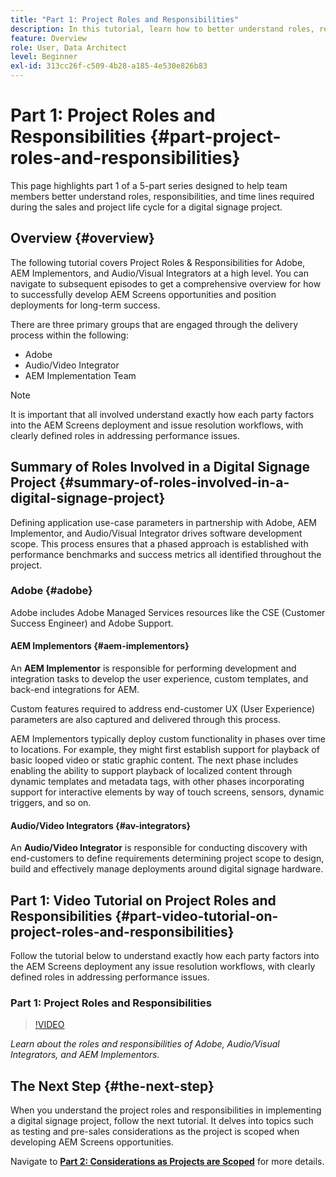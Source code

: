 ```yaml
---
title: "Part 1: Project Roles and Responsibilities"
description: In this tutorial, learn how to better understand roles, responsibilities, and time lines required during the sales and project life cycles for a digital signage project.
feature: Overview
role: User, Data Architect
level: Beginner
exl-id: 313cc26f-c509-4b28-a185-4e530e826b83
---
```

# Part 1: Project Roles and Responsibilities {#part-project-roles-and-responsibilities}

This page highlights part 1 of a 5-part series designed to help team members better understand roles, responsibilities, and time lines required during the sales and project life cycle for a digital signage project.

## Overview {#overview}

The following tutorial covers Project Roles & Responsibilities for Adobe, AEM Implementors, and Audio/Visual Integrators at a high level. You can navigate to subsequent episodes to get a comprehensive overview for how to successfully develop AEM Screens opportunities and position deployments for long-term success.

There are three primary groups that are engaged through the delivery process within the following:

* Adobe
* Audio/Video Integrator
* AEM Implementation Team

>[!NOTE]
>
>It is important that all involved understand exactly how each party factors into the AEM Screens deployment and issue resolution workflows, with clearly defined roles in addressing performance issues.

## Summary of Roles Involved in a Digital Signage Project {#summary-of-roles-involved-in-a-digital-signage-project}

Defining application use-case parameters in partnership with Adobe, AEM Implementor, and Audio/Visual Integrator drives software development scope. This process ensures that a phased approach is established with performance benchmarks and success metrics all identified throughout the project.

### Adobe {#adobe}

Adobe includes Adobe Managed Services resources like the CSE (Customer Success Engineer) and Adobe Support.

#### AEM Implementors {#aem-implementors}

An **AEM Implementor** is responsible for performing development and integration tasks to develop the user experience, custom templates, and back-end integrations for AEM.

Custom features required to address end-customer UX (User Experience) parameters are also captured and delivered through this process.

AEM Implementors typically deploy custom functionality in phases over time to locations. For example, they might first establish support for playback of basic looped video or static graphic content. The next phase includes enabling the ability to support playback of localized content through dynamic templates and metadata tags, with other phases incorporating support for interactive elements by way of touch screens, sensors, dynamic triggers, and so on.

#### Audio/Video Integrators {#av-integrators}

An **Audio/Video Integrator** is responsible for conducting discovery with end-customers to define requirements determining project scope to design, build and effectively manage deployments around digital signage hardware.

## Part 1: Video Tutorial on Project Roles and Responsibilities {#part-video-tutorial-on-project-roles-and-responsibilities}

Follow the tutorial below to understand exactly how each party factors into the AEM Screens deployment any issue resolution workflows, with clearly defined roles in addressing performance issues.

### Part 1: Project Roles and Responsibilities

>[!VIDEO](https://video.tv.adobe.com/v/28375)

*Learn about the roles and responsibilities of Adobe, Audio/Visual Integrators, and AEM Implementors.*

## The Next Step {#the-next-step}

When you understand the project roles and responsibilities in implementing a digital signage project, follow the next tutorial. It delves into topics such as testing and pre-sales considerations as the project is scoped when developing AEM Screens opportunities.

Navigate to **[Part 2: Considerations as Projects are Scoped](project-considerations.md)** for more details.
